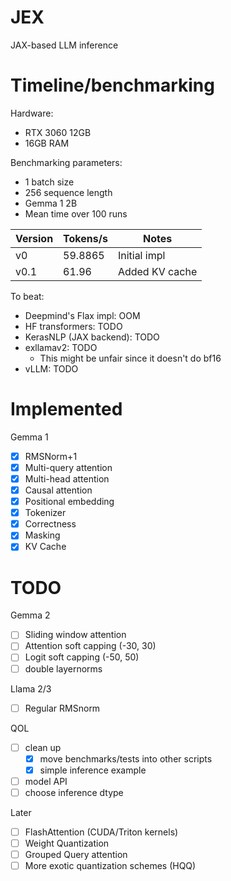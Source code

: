 # JEX
JAX-based LLM inference

# Timeline/benchmarking
Hardware:
- RTX 3060 12GB
- 16GB RAM

Benchmarking parameters:
- 1 batch size
- 256 sequence length
- Gemma 1 2B
- Mean time over 100 runs

| Version | Tokens/s | Notes |
| --- | --- | --- |
| v0 | 59.8865 | Initial impl |
| v0.1 | 61.96 | Added KV cache |

To beat:
- Deepmind's Flax impl: OOM
- HF transformers: TODO
- KerasNLP (JAX backend): TODO
- exllamav2: TODO
    - This might be unfair since it doesn't do bf16
- vLLM: TODO

# Implemented
Gemma 1
- [x] RMSNorm+1
- [x] Multi-query attention 
- [x] Multi-head attention
- [x] Causal attention
- [x] Positional embedding
- [x] Tokenizer
- [x] Correctness
- [x] Masking
- [x] KV Cache

# TODO

Gemma 2 
- [ ] Sliding window attention
- [ ] Attention soft capping (-30, 30)
- [ ] Logit soft capping (-50, 50)
- [ ] double layernorms

Llama 2/3
- [ ] Regular RMSnorm

QOL
- [ ] clean up
    - [x] move benchmarks/tests into other scripts
    - [x] simple inference example
- [ ] model API
- [ ] choose inference dtype

Later
- [ ] FlashAttention (CUDA/Triton kernels)
- [ ] Weight Quantization
- [ ] Grouped Query attention
- [ ] More exotic quantization schemes (HQQ)
